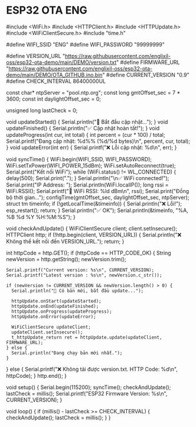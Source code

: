 # ESP32 OTA ENG
#include <WiFi.h>
#include <HTTPClient.h>
#include <HTTPUpdate.h>
#include <WiFiClientSecure.h>
#include "time.h"

#define WIFI_SSID      "ENG"
#define WIFI_PASSWORD  "99999999"

#define VERSION_URL "https://raw.githubusercontent.com/englixil-oss/esp32-ota-demo/main/DEMO/version.txt"
#define FIRMWARE_URL "https://raw.githubusercontent.com/englixil-oss/esp32-ota-demo/main/DEMO/OTA_GITHUB.ino.bin"
#define CURRENT_VERSION "0.9"
#define CHECK_INTERVAL 86400000UL

const char* ntpServer = "pool.ntp.org";
const long  gmtOffset_sec = 7 * 3600;
const int   daylightOffset_sec = 0;

unsigned long lastCheck = 0;


void updateStarted() { Serial.println("🔄 Bắt đầu cập nhật..."); }
void updateFinished() { Serial.println("✅ Cập nhật hoàn tất!"); }
void updateProgress(int cur, int total) {
  int percent = (cur * 100) / total;
  Serial.printf("Đang cập nhật: %d%% (%d/%d bytes)\n", percent, cur, total);
}
void updateError(int err) {
  Serial.printf("❌ Lỗi cập nhật: %d\n", err);
}


void syncTime() {
  WiFi.begin(WIFI_SSID, WIFI_PASSWORD);
  WiFi.setTxPower(WIFI_POWER_15dBm);
  WiFi.setAutoReconnect(true);
  Serial.print("Kết nối WiFi");
  while (WiFi.status() != WL_CONNECTED) {
    delay(500);
    Serial.print(".");
  }
  Serial.println("\n✅ WiFi connected!");
  Serial.print("IP Address: ");
  Serial.println(WiFi.localIP());
  long rssi = WiFi.RSSI();
  Serial.printf("📶 WiFi RSSI: %ld dBm\n", rssi);
  Serial.print("Đồng bộ thời gian...");
  configTime(gmtOffset_sec, daylightOffset_sec, ntpServer);
  struct tm timeinfo;
  if (!getLocalTime(&timeinfo)) {
    Serial.println("❌ Lỗi!");
    esp_restart();
    return;
  }
  Serial.println("✅ OK");
  Serial.println(&timeinfo, "%A, %B %d %Y %H:%M:%S");
}


void checkAndUpdate() {
  WiFiClientSecure client;
  client.setInsecure();
  HTTPClient http;
  if (!http.begin(client, VERSION_URL)) {
    Serial.println("❌ Không thể kết nối đến VERSION_URL.");
    return;
  }

  int httpCode = http.GET();
  if (httpCode == HTTP_CODE_OK) {
    String newVersion = http.getString();
    newVersion.trim();

    Serial.printf("Current version: %s\n", CURRENT_VERSION);
    Serial.printf("Latest version : %s\n", newVersion.c_str());

    if (newVersion != CURRENT_VERSION && newVersion.length() > 0) {
      Serial.println("🔄 Có bản mới, bắt đầu update...");

      httpUpdate.onStart(updateStarted);
      httpUpdate.onEnd(updateFinished);
      httpUpdate.onProgress(updateProgress);
      httpUpdate.onError(updateError);

      WiFiClientSecure updateClient;
      updateClient.setInsecure();
      t_httpUpdate_return ret = httpUpdate.update(updateClient, FIRMWARE_URL);
    } else {
      Serial.println("Đang chạy bản mới nhất.");
    }
  } else {
    Serial.printf("❌ Không tải được version.txt. HTTP Code: %d\n", httpCode);
  }
  http.end();
}

void setup() {
  Serial.begin(115200);
  syncTime();
  checkAndUpdate();
  lastCheck = millis();
  Serial.printf("ESP32 Firmware Version: %s\n", CURRENT_VERSION);
}

void loop() {
  if (millis() - lastCheck >= CHECK_INTERVAL) {
    checkAndUpdate();
    lastCheck = millis();
  }
}


